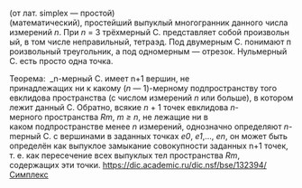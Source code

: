 (от лат. simplex — простой)
(математический), простейший выпуклый многогранник данного числа измерений _n_. При _n_ = 3 трёхмерный С. представляет собой произвольный, в том числе неправильный, тетраэд. Под двумерным С. понимают произвольный треугольник, а под одномерным — отрезок. Нульмерный С. есть просто одна точка.

Теорема:
 _n-мерный С. имеет n+1 вершин, не принадлежащих ни к какому (_n_ — 1)-мерному подпространству того евклидова пространства (с числом измерений _n_ или больше), в котором лежит данный С. Обратно, всякие _n_ + 1 точек евклидова _n_-мерного пространства _Rm_, _m ≥ n_, не лежащие ни в каком подпространстве менее _n_ измерений, однозначно определяют _n_-mepный С. с вершинами в заданных точках _e0_, _e1_,..., _en_, он может быть определён как выпуклое замыкание совокупности заданных n+1 точек, т. е. как пересечение всех выпуклых тел пространства _Rm_, содержащих эти точки.
https://dic.academic.ru/dic.nsf/bse/132394/Симплекс